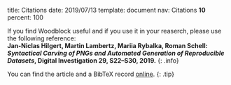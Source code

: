 title:      Citations
date:       2019/07/13
template:   document
nav:        Citations __10__
percent:    100

If you find Woodblock useful and if you use it in your reaserch, please use
the following reference:  
**Jan-Niclas Hilgert, Martin Lambertz, Mariia Rybalka, Roman Schell: *Syntactical Carving of PNGs and Automated Generation of Reproducible Datasets*, Digital Investigation 29, S22–S30, 2019.**
{: .info}

You can find the article and a BibTeX record [online](https://doi.org/10.1016/j.diin.2019.04.014).
{: .tip}
